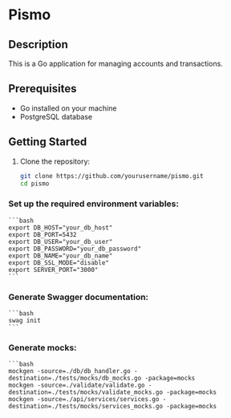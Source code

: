 # Pismo

## Description
This is a Go application for managing accounts and transactions.

## Prerequisites
- Go installed on your machine
- PostgreSQL database

## Getting Started
1. Clone the repository:
   ```bash
   git clone https://github.com/yourusername/pismo.git
   cd pismo


### Set up the required environment variables:
    ```bash
    export DB_HOST="your_db_host"
    export DB_PORT=5432
    export DB_USER="your_db_user"
    export DB_PASSWORD="your_db_password"
    export DB_NAME="your_db_name"
    export DB_SSL_MODE="disable"
    export SERVER_PORT="3000"
    ```



### Generate Swagger documentation:
    ```bash
    swag init
    ```

### Generate mocks:
    ```bash
    mockgen -source=./db/db_handler.go -destination=./tests/mocks/db_mocks.go -package=mocks
    mockgen -source=./validate/validate.go -destination=./tests/mocks/validate_mocks.go -package=mocks
    mockgen -source=./api/services/services.go -destination=./tests/mocks/services_mocks.go -package=mocks
